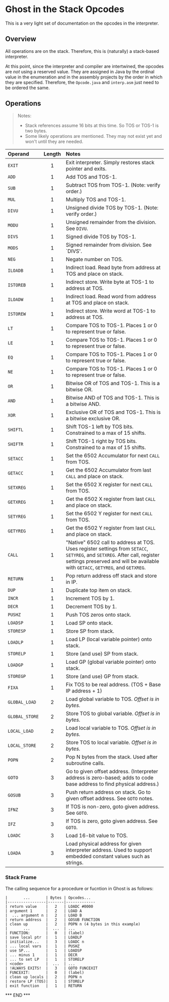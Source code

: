 # Ghost in the Stack Opcodes

This is a very light set of documentation on the opcodes in the interpreter.

## Overview

All operations are on the stack. Therefore, this is (naturally) a stack-based interpreter.

At this point, since the interpreter and compiler are intertwined, the opcodes are
*not* using a reserved value. They are assigned in Java by the ordinal value in the
enumeration and in the assembly projects by the order in which they are specified.
Therefore, the `Opcode.java` and `interp.asm` just need to be ordered the same.

## Operations

> Notes:
> * Stack references assume 16 bits at this time. So TOS or TOS-1 is two bytes.
> * Some likely operations are mentioned. They may not exist yet and won't until they are needed.

| Operand        | Length | Notes                                                                                                                                                                                                         |
|:---------------|:------:|:--------------------------------------------------------------------------------------------------------------------------------------------------------------------------------------------------------------|
| `EXIT`         |   1    | Exit interpreter. Simply restores stack pointer and exits.                                                                                                                                                    |
| `ADD`          |   1    | Add TOS and TOS-1.                                                                                                                                                                                            |
| `SUB`          |   1    | Subtract TOS from TOS-1. (Note: verify order.)                                                                                                                                                                |
| `MUL`          |   1    | Multiply TOS and TOS-1.                                                                                                                                                                                       |
| `DIVU`         |   1    | Unsigned divide TOS by TOS-1. (Note: verify order.)                                                                                                                                                           |
| `MODU`         |   1    | Unsigned remainder from the division. See `DIVU`.                                                                                                                                                             |
| `DIVS`         |   1    | Signed divide TOS by TOS-1.                                                                                                                                                                                   |
| `MODS`         |   1    | Signed remainder from division. See `DIVS'.                                                                                                                                                                   |
| `NEG`          |   1    | Negate number on TOS.                                                                                                                                                                                         |
| `ILOADB`       |   1    | Indirect load. Read byte from address at TOS and place on stack.                                                                                                                                              |
| `ISTOREB`      |   1    | Indirect store. Write byte at TOS-1 to address at TOS.                                                                                                                                                        |
| `ILOADW`       |   1    | Indirect load. Read word from address at TOS and place on stack.                                                                                                                                              |
| `ISTOREW`      |   1    | Indirect store. Write word at TOS-1 to address at TOS.                                                                                                                                                        |
| `LT`           |   1    | Compare TOS to TOS-1. Places 1 or 0 to represent true or false.                                                                                                                                               |
| `LE`           |   1    | Compare TOS to TOS-1. Places 1 or 0 to represent true or false.                                                                                                                                               |
| `EQ`           |   1    | Compare TOS to TOS-1. Places 1 or 0 to represent true or false.                                                                                                                                               |
| `NE`           |   1    | Compare TOS to TOS-1. Places 1 or 0 to represent true or false.                                                                                                                                               |
| `OR`           |   1    | Bitwise OR of TOS and TOS-1. This is a bitwise OR.                                                                                                                                                            |
| `AND`          |   1    | Bitwise AND of TOS and TOS-1. This is a bitwise AND.                                                                                                                                                          |
| `XOR`          |   1    | Exclusive OR of TOS and TOS-1. This is a bitwise exclusive OR.                                                                                                                                                |
| `SHIFTL`       |   1    | Shift TOS-1 left by TOS bits. Constrained to a max of 15 shifts.                                                                                                                                              |
| `SHIFTR`       |   1    | Shift TOS-1 right by TOS bits. Constrained to a max of 15 shifts.                                                                                                                                             |                                 
| `SETACC`       |   1    | Set the 6502 Accumulator for next `CALL` from TOS.                                                                                                                                                            |
| `GETACC`       |   1    | Get the 6502 Accumulator from last `CALL` and place on stack.                                                                                                                                                 |
| `SETXREG`      |   1    | Set the 6502 X register for next `CALL` from TOS.                                                                                                                                                             |
| `GETXREG`      |   1    | Get the 6502 X register from last `CALL` and place on stack.                                                                                                                                                  |
| `SETYREG`      |   1    | Set the 6502 Y register for next `CALL` from TOS.                                                                                                                                                             |
| `GETYREG`      |   1    | Get the 6502 Y register from last `CALL` and place on stack.                                                                                                                                                  |
| `CALL`         |   1    | "Native" 6502 call to address at TOS. Uses register settings from `SETACC`, `SETYREG`, and `SETXREG`.  After call, register settings preserved and will be available with `GETACC`, `GETYREG`, and `GETXREG`. |
| `RETURN`       |   1    | Pop return address off stack and store in IP.                                                                                                                                                                 |
| `DUP`          |   1    | Duplicate top item on stack.                                                                                                                                                                                  |
| `INCR`         |   1    | Increment TOS by 1.                                                                                                                                                                                           |
| `DECR`         |   1    | Decrement TOS by 1.                                                                                                                                                                                           |
| `PUSHZ`        |   1    | Push TOS zeros onto stack.                                                                                                                                                                                    |
| `LOADSP`       |   1    | Load SP onto stack.                                                                                                                                                                                           |
| `STORESP`      |   1    | Store SP from stack.                                                                                                                                                                                          |
| `LOADLP`       |   1    | Load LP (local variable pointer) onto stack.                                                                                                                                                                  |
| `STORELP`      |   1    | Store (and use) SP from stack.                                                                                                                                                                                |
| `LOADGP`       |   1    | Load GP (global variable pointer) onto stack.                                                                                                                                                                 |
| `STOREGP`      |   1    | Store (and use) GP from stack.                                                                                                                                                                                |
| `FIXA`         |   1    | Fix TOS to be real address. (TOS + Base IP address + 1)                                                                                                                                                       |
| `GLOBAL_LOAD`  |   2    | Load global variable to TOS. _Offset is in bytes._                                                                                                                                                            |
| `GLOBAL_STORE` |   2    | Store TOS to global variable. _Offset is in bytes._                                                                                                                                                           |
| `LOCAL_LOAD`   |   2    | Load local variable to TOS. _Offset is in bytes._                                                                                                                                                             |
| `LOCAL_STORE`  |   2    | Store TOS to local variable. _Offset is in bytes._                                                                                                                                                            |
| `POPN`         |   2    | Pop N bytes from the stack. Used after subroutine calls.                                                                                                                                                      |
| `GOTO`         |   3    | Go to given offset address. (Interpreter address is zero-based; adds to code base address to find physical address.)                                                                                          |
| `GOSUB`        |   3    | Push return address on stack. Go to given offset address. See `GOTO` notes.                                                                                                                                   |
| `IFNZ`         |   3    | If TOS is non-zero, goto given address. See `GOTO`.                                                                                                                                                           |
| `IFZ`          |   3    | If TOS is zero, goto given address. See `GOTO`.                                                                                                                                                               |
| `LOADC`        |   3    | Load 16-bit value to TOS.                                                                                                                                                                                     |
| `LOADA`        |   3    | Load physical address for given interpreter address. Used to support embedded constant values such as strings.                                                                                                |


### Stack Frame

The calling sequence for a procedure or fucntion in Ghost is as follows:

```
|       ...       | Bytes | Opcodes...  
|-----------------|-------|-------------
| return value    |   2   | LOADC #0000
| argument 1      |   2   | LOAD A
|  ... argument n |   2   | LOAD B
| return address  |   2   | GOSUB FUNCTION
| clean up        |   2   | POPN n (4 bytes in this example)
|       ...       |  ...  | ...
| FUNCTION:       |   0   | (label)
| save local ptr  |   1   | LOADLP
| initialize...   |   3   | LOADC n
| ... local vars  |   1   | PUSHZ
| use SP...       |   1   | LOADSP
| ... minus 1     |   1   | DECR
| ... to set LP   |   1   | STORELP
| <code>          |  ...  | ...
| !ALWAYS EXITS!  |   3   | GOTO FUNCEXIT
| FUNCEXIT:       |   0   | (label)
| clean up locals |   2   | POPN n
| restore LP (TOS)|   1   | STORELP
| exit function   |   1   | RETURN
```

*** END ***
